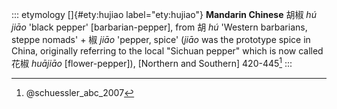 ::: etymology
[]{#ety:hujiao label="ety:hujiao"} **Mandarin Chinese** 胡椒 *hú​jiāo*
'black pepper' \[barbarian-pepper\], from 胡 *hú​* 'Western barbarians,
steppe nomads' + 椒 *jiāo* 'pepper, spice' (*jiāo* was the prototype
spice in China, originally referring to the local "Sichuan pepper" which
is now called 花椒 *huājiāo* \[flower-pepper\]), \[Northern and
Southern\] 420-445[^1]
:::

[^1]: @schuessler_abc_2007
